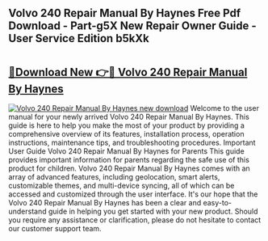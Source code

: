 ## Volvo 240 Repair Manual By Haynes Free Pdf Download - Part-g5X New Repair Owner Guide - User Service Edition b5kXk

# <h2><a href="http://bc52941.oget.top/?id=Volvo+240+Repair+Manual+By+Haynes">🔗Download New 👉🔴 Volvo 240 Repair Manual By Haynes</a></h2>

[![Volvo 240 Repair Manual By Haynes new download](https://i.imgur.com/5g1atiW.png)](http://bc52941.oget.top/?id=Volvo+240+Repair+Manual+By+Haynes)
Welcome to the user manual for your newly arrived Volvo 240 Repair Manual By Haynes. This guide is here to help you make the most of your product by providing a comprehensive overview of its features, installation process, operation instructions, maintenance tips, and troubleshooting procedures. Important User Guide Volvo 240 Repair Manual By Haynes for Parents This guide provides important information for parents regarding the safe use of this product for children. Volvo 240 Repair Manual By Haynes comes with an array of advanced features, including geolocation, smart alerts, customizable themes, and multi-device syncing, all of which can be accessed and customized through the user interface. It's our hope that the Volvo 240 Repair Manual By Haynes has been a clear and easy-to-understand guide in helping you get started with your new product. Should you require any assistance or clarification, please do not hesitate to contact our customer support team.
